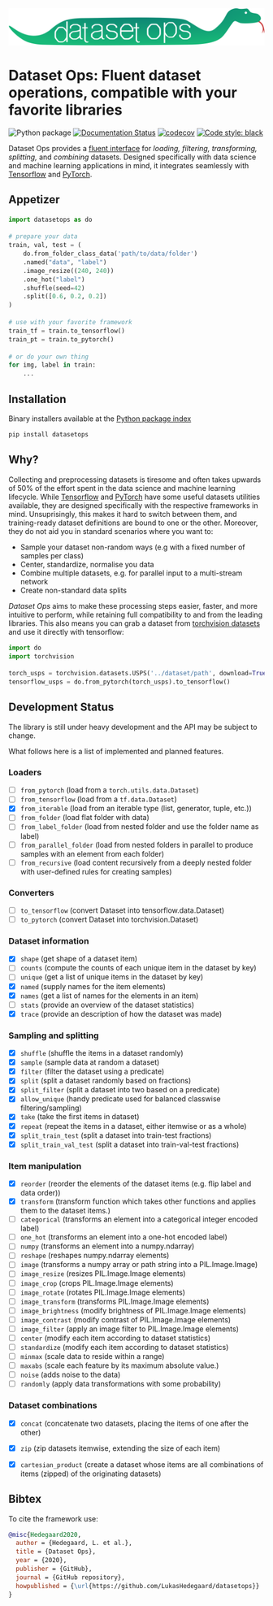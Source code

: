 <div align="center">
  <img src="docs/pics/logo.svg"><br>
</div>

# Dataset Ops: Fluent dataset operations, compatible with your favorite libraries

![Python package](https://github.com/LukasHedegaard/datasetops/workflows/Python%20package/badge.svg) [![Documentation Status](https://readthedocs.org/projects/datasetops/badge/?version=latest)](https://datasetops.readthedocs.io/en/latest/?badge=latest) [![codecov](https://codecov.io/gh/LukasHedegaard/datasetops/branch/master/graph/badge.svg)](https://codecov.io/gh/LukasHedegaard/datasetops) [![Code style: black](https://img.shields.io/badge/code%20style-black-000000.svg)](https://github.com/psf/black)

Dataset Ops provides a [fluent interface](https://martinfowler.com/bliki/FluentInterface.html) for _loading, filtering, transforming, splitting,_ and _combining_ datasets. 
Designed specifically with data science and machine learning applications in mind, it integrates seamlessly with [Tensorflow](https://www.tensorflow.org) and [PyTorch](https://pytorch.org).

## Appetizer
```python
import datasetops as do

# prepare your data
train, val, test = (
    do.from_folder_class_data('path/to/data/folder')
    .named("data", "label")
    .image_resize((240, 240))
    .one_hot("label")
    .shuffle(seed=42)
    .split([0.6, 0.2, 0.2])
)

# use with your favorite framework
train_tf = train.to_tensorflow() 
train_pt = train.to_pytorch() 

# or do your own thing
for img, label in train:
    ...
```

## Installation 
Binary installers available at the [Python package index](https://pypi.org/project/datasetops/)
```bash
pip install datasetops
```


## Why? 
Collecting and preprocessing datasets is tiresome and often takes upwards of 50% of the effort spent in the data science and machine learning lifecycle.
While [Tensorflow](https://www.tensorflow.org/datasets) and [PyTorch](https://www.tensorflow.org/datasets) have some useful datasets utilities available, they are designed specifically with the respective frameworks in mind.
Unsuprisingly, this makes it hard to switch between them, and training-ready dataset definitions are bound to one or the other.
Moreover, they do not aid you in standard scenarios where you want to:
- Sample your dataset non-random ways (e.g with a fixed number of samples per class)
- Center, standardize, normalise you data
- Combine multiple datasets, e.g. for parallel input to a multi-stream network
- Create non-standard data splits

_Dataset Ops_ aims to make these processing steps easier, faster, and more intuitive to perform, while retaining full compatibility to and from the leading libraries. This also means you can grab a dataset from [torchvision datasets](https://pytorch.org/docs/stable/torchvision/datasets.html#mnist) and use it directly with tensorflow:

```python
import do
import torchvision

torch_usps = torchvision.datasets.USPS('../dataset/path', download=True)
tensorflow_usps = do.from_pytorch(torch_usps).to_tensorflow()
```


## Development Status
The library is still under heavy development and the API may be subject to change.

What follows here is a list of implemented and planned features.

### Loaders
- [ ] `from_pytorch` (load from a `torch.utils.data.Dataset`)
- [ ] `from_tensorflow` (load from a `tf.data.Dataset`)
- [x] `from_iterable` (load from an iterable type (list, generator, tuple, etc.))
- [ ] `from_folder` (load flat folder with data)
- [ ] `from_label_folder` (load from nested folder and use the folder name as label)
- [ ] `from_parallel_folder` (load from nested folders in parallel to produce samples with an element from each folder)
- [ ] `from_recursive` (load content recursively from a deeply nested folder with user-defined rules for creating samples)

### Converters
- [ ] `to_tensorflow` (convert Dataset into tensorflow.data.Dataset)
- [ ] `to_pytorch` (convert Dataset into torchvision.Dataset)

### Dataset information
- [x] `shape` (get shape of a dataset item)
- [ ] `counts` (compute the counts of each unique item in the dataset by key)
- [ ] `unique` (get a list of unique items in the dataset by key)
- [x] `named` (supply names for the item elements)
- [x] `names` (get a list of names for the elements in an item)
- [ ] `stats` (provide an overview of the dataset statistics)
- [x] `trace` (provide an description of how the dataset was made)

### Sampling and splitting
- [x] `shuffle` (shuffle the items in a dataset randomly)
- [x] `sample` (sample data at random a dataset)
- [x] `filter` (filter the dataset using a predicate)
- [x] `split` (split a dataset randomly based on fractions)
- [x] `split_filter` (split a dataset into two based on a predicate)
- [x] `allow_unique` (handy predicate used for balanced classwise filtering/sampling)
- [x] `take` (take the first items in dataset)
- [x] `repeat` (repeat the items in a dataset, either itemwise or as a whole)
- [x] `split_train_test` (split a dataset into train-test fractions)
- [x] `split_train_val_test` (split a dataset into train-val-test fractions)

### Item manipulation
- [x] `reorder` (reorder the elements of the dataset items (e.g. flip label and data order))
- [x] `transform` (transform function which takes other functions and applies them to the dataset items.)
- [ ] `categorical` (transforms an element into a categorical integer encoded label)
- [ ] `one_hot` (transforms an element into a one-hot encoded label)
- [ ] `numpy` (transforms an element into a numpy.ndarray)
- [ ] `reshape` (reshapes numpy.ndarray elements)
- [ ] `image` (transforms a numpy array or path string into a PIL.Image.Image)
- [ ] `image_resize` (resizes PIL.Image.Image elements)
- [ ] `image_crop` (crops PIL.Image.Image elements)
- [ ] `image_rotate` (rotates PIL.Image.Image elements)
- [ ] `image_transform` (transforms PIL.Image.Image elements)
- [ ] `image_brightness` (modify brightness of PIL.Image.Image elements)
- [ ] `image_contrast` (modify contrast of PIL.Image.Image elements)
- [ ] `image_filter` (apply an image filter to PIL.Image.Image elements)
- [ ] `center` (modify each item according to dataset statistics)
- [ ] `standardize` (modify each item according to dataset statistics)
- [ ] `minmax` (scale data to reside within a range)
- [ ] `maxabs` (scale each feature by its maximum absolute value.)
- [ ] `noise` (adds noise to the data)
- [ ] `randomly` (apply data transformations with some probability)

### Dataset combinations 
- [x] `concat` (concatenate two datasets, placing the items of one after the other)
- [x] `zip` (zip datasets itemwise, extending the size of each item)
- [x] `cartesian_product` (create a dataset whose items are all combinations of items (zipped) of the originating datasets)


## Bibtex
To cite the framework use:
```bibtex
@misc{Hedegaard2020,
  author = {Hedegaard, L. et al.},
  title = {Dataset Ops},
  year = {2020},
  publisher = {GitHub},
  journal = {GitHub repository},
  howpublished = {\url{https://github.com/LukasHedegaard/datasetops}}
}
```
